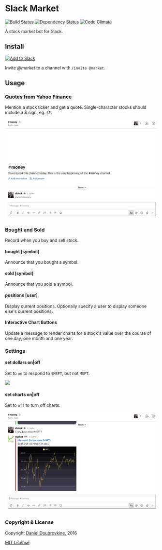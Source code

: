 Slack Market
============

[![Build Status](https://travis-ci.org/dblock/slack-market.svg?branch=master)](https://travis-ci.org/dblock/slack-market)
[![Dependency Status](https://gemnasium.com/dblock/slack-market.svg)](https://gemnasium.com/dblock/slack-market)
[![Code Climate](https://codeclimate.com/github/dblock/slack-market.svg)](https://codeclimate.com/github/dblock/slack-market)

A stock market bot for Slack.

## Install

[![Add to Slack](https://platform.slack-edge.com/img/add_to_slack.png)](http://market.playplay.io)

Invite *@market* to a channel with `/invite @market`.

## Usage

### Quotes from Yahoo Finance

Mention a stock ticker and get a quote. Single-character stocks should include a $ sign, eg. `$F`.

![](public/img/market.gif)

### Bought and Sold

Record when you buy and sell stock.

#### bought [symbol]

Announce that you bought a symbol.

#### sold [symbol]

Announce that you sold a symbol.

#### positions [user]

Display current positions. Optionally specify a user to display someone else's current positions.

#### Interactive Chart Buttons

Update a message to render charts for a stock's value over the course of one day, one month and one year.

### Settings

#### set dollars on|off

Set to `on` to respond to `$MSFT`, but not `MSFT`.

![](public/img/dollars.gif)

#### set charts on|off

Set to `off` to turn off charts.

![](public/img/charts.gif)

### Copyright & License

Copyright [Daniel Doubrovkine](http://code.dblock.org), 2016

[MIT License](LICENSE)
